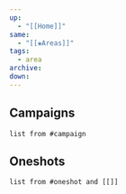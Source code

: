 ```yaml
---
up:
  - "[[Home]]"
same:
  - "[[❀Areas]]"
tags:
  - area
archive: 
down:
---
```

## Campaigns
```dataview
list from #campaign 
```
## Oneshots
```dataview
list from #oneshot and [[]]
```